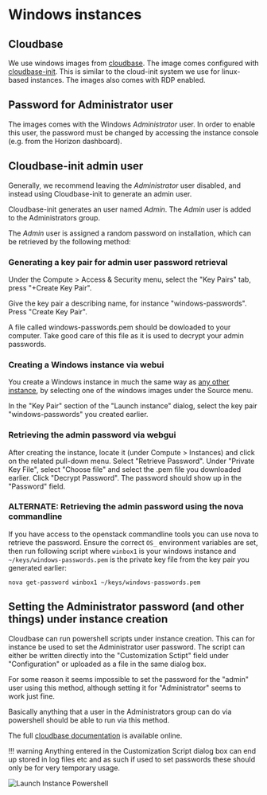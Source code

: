 # Windows instances

## Cloudbase

We use windows images from  [cloudbase](https://cloudbase.it/windows-cloud-images/). The image comes configured with [cloudbase-init](https://cloudbase.it/cloudbase-init/). This is similar to the cloud-init system we use for linux-based instances. The images also comes with RDP enabled.

## Password for Administrator user

The images comes with the Windows _Administrator_ user. In order to enable this user, the password must be changed by accessing the instance console (e.g. from the Horizon dashboard).

## Cloudbase-init admin user

Generally, we recommend leaving the _Administrator_ user disabled, and instead using Cloudbase-init to generate an admin user.

Cloudbase-init generates an user named _Admin_. The _Admin_ user is added to the Administrators group.

The _Admin_ user is assigned a random password on installation, which can be retrieved by the following method:

### Generating a key pair for admin user password retrieval

Under the Compute > Access & Security menu, select the "Key Pairs" tab, press "+Create Key Pair".

Give the key pair a describing name, for instance "windows-passwords". Press "Create Key Pair".

A file called windows-passwords.pem should be dowloaded to your computer. Take good care of this file as it is used to decrypt your admin passwords.

### Creating a Windows instance via webui

You create a Windows instance in much the same way as [any other instance](../getting-started.md), by selecting one of the windows images under the Source menu.

In the "Key Pair" section of the "Launch instance" dialog, select the key pair "windows-passwords" you created earlier.

### Retrieving the admin password via webgui

After creating the instance, locate it (under Compute > Instances) and click on the related pull-down menu. Select "Retrieve Password". Under "Private Key File", select "Choose file" and select the .pem file you downloaded earlier. Click "Decrypt Password".
The password should show up in the "Password" field.

### ALTERNATE: Retrieving the admin password using the nova commandline

If you have access to the openstack commandline tools you can use nova to retrieve the password. Ensure the correct `OS_` environment variables are set, then run following script where `winbox1` is your windows instance and `~/keys/windows-passwords.pem` is the private key file from the key pair you generated earlier:

```
nova get-password winbox1 ~/keys/windows-passwords.pem
```

## Setting the Administrator password (and other things) under instance creation

Cloudbase can run powershell scripts under instance creation. This can for instance be used to set the Administrator user password. The script can either be written directly into the "Customization Sctipt" field under "Configuration" or uploaded as a file in the same dialog box.

For some reason it seems impossible to set the password for the "admin" user using this method, although setting it for "Administrator" seems to work just fine.

Basically anything that a user in the Administrators group can do via powershell should be able to run via this method.

The full [cloudbase documentation](http://cloudbase-init.readthedocs.io/en/latest/) is available online.

!!! warning
    Anything entered in the Customization Script dialog box can end up stored in log files etc and as such if used to set passwords these should only be for very temporary usage.
    
![Launch Instance Powershell](../../images/launch-instance-powershell.png)
